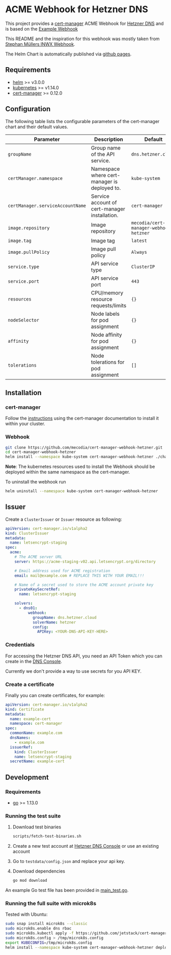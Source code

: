 # ACME Webhook for Hetzner DNS

This project provides a [cert-manager](https://cert-manager.io) ACME Webhook for [Hetzner DNS](https://hetzner.de/) 
and is based on the [Example Webhook](https://github.com/jetstack/cert-manager-webhook-example)

This README and the inspiration for this webhook was mostly taken from [Stephan Müllers INWX Webhook](https://gitlab.com/smueller18/cert-manager-webhook-inwx).

The Helm Chart is automatically published via [github pages](https://mecodia.github.io/cert-manager-webhook-hetzner/).

## Requirements

-   [helm](https://helm.sh/) >= v3.0.0
-   [kubernetes](https://kubernetes.io/) >= v1.14.0
-   [cert-manager](https://cert-manager.io/) >= 0.12.0

## Configuration

The following table lists the configurable parameters of the cert-manager chart and their default values.

| Parameter | Description | Default |
| --------- | ----------- | ------- |
| `groupName` | Group name of the API service. | `dns.hetzner.cloud` |
| `certManager.namespace` | Namespace where cert-manager is deployed to. | `kube-system` |
| `certManager.serviceAccountName` | Service account of cert-manager installation. | `cert-manager` |
| `image.repository` | Image repository | `mecodia/cert-manager-webhook-hetzner` |
| `image.tag` | Image tag | `latest` |
| `image.pullPolicy` | Image pull policy | `Always` |
| `service.type` | API service type | `ClusterIP` |
| `service.port` | API service port | `443` |
| `resources` | CPU/memory resource requests/limits | `{}` |
| `nodeSelector` | Node labels for pod assignment | `{}` |
| `affinity` | Node affinity for pod assignment | `{}` |
| `tolerations` | Node tolerations for pod assignment | `[]` |

## Installation

### cert-manager

Follow the [instructions](https://cert-manager.io/docs/installation/) using the cert-manager documentation to install it within your cluster.

### Webhook

```bash
git clone https://github.com/mecodia/cert-manager-webhook-hetzner.git
cd cert-manager-webhook-hetzner
helm install --namespace kube-system cert-manager-webhook-hetzner ./charts/cert-manager-webhook-hetzner
```

**Note**: The kubernetes resources used to install the Webhook should be deployed within the same namespace as the cert-manager.

To uninstall the webhook run
```bash
helm uninstall --namespace kube-system cert-manager-webhook-hetzner
```

## Issuer

Create a `ClusterIssuer` or `Issuer` resource as following:
```yaml
apiVersion: cert-manager.io/v1alpha2
kind: ClusterIssuer
metadata:
  name: letsencrypt-staging
spec:
  acme:
    # The ACME server URL
    server: https://acme-staging-v02.api.letsencrypt.org/directory

    # Email address used for ACME registration
    email: mail@example.com # REPLACE THIS WITH YOUR EMAIL!!!

    # Name of a secret used to store the ACME account private key
    privateKeySecretRef:
      name: letsencrypt-staging

    solvers:
      - dns01:
          webhook:
            groupName: dns.hetzner.cloud
            solverName: hetzner
            config:
              APIKey: <YOUR-DNS-API-KEY-HERE>
```

### Credentials

For accessing the Hetzner DNS API, you need an API Token which you can create in the [DNS Console](https://dns.hetzner.com/settings/api-token).

Currently we don't provide a way to use secrets for you API KEY.

### Create a certificate

Finally you can create certificates, for example:

```yaml
apiVersion: cert-manager.io/v1alpha2
kind: Certificate
metadata:
  name: example-cert
  namespace: cert-manager
spec:
  commonName: example.com
  dnsNames:
    - example.com
  issuerRef:
    kind: ClusterIssuer
    name: letsencrypt-staging
  secretName: example-cert
```

## Development

### Requirements

-   [go](https://golang.org/) >= 1.13.0

### Running the test suite

1. Download test binaries
    ```bash
    scripts/fetch-test-binaries.sh
    ```

1. Create a new test account at [Hetzner DNS Console](https://dns.hetzner.com/) or use an existing account

1. Go to `testdata/config.json` and replace your api key.

1. Download dependencies
    ```bash
    go mod download
    ```

An example Go test file has been provided in [main_test.go](https://github.com/jetstack/cert-manager-webhook-example/blob/master/main_test.go).

### Running the full suite with microk8s

Tested with Ubuntu:

```bash
sudo snap install microk8s --classic
sudo microk8s.enable dns rbac
sudo microk8s.kubectl apply -f https://github.com/jetstack/cert-manager/releases/download/v0.12.0/cert-manager.yaml
sudo microk8s.config > /tmp/microk8s.config
export KUBECONFIG=/tmp/microk8s.config
helm install --namespace kube-system cert-manager-webhook-hetzner deploy/hetzner-webhook
```
